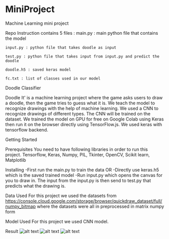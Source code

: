 # MiniProject
Machine Learning mini project

Repo Instruction
contains 5 files :
	main.py : main python file that contains the model

	input.py : python file that takes doodle as input

	test.py : python file that takes input from input.py and predict the doodle

	doodle.h5 : saved keras model

	fc.txt : list of classes used in our model


Doodle Classifier

Doodle It' is a machine learning project where the game asks users to draw a doodle, then the
game tries to guess what it is. We teach the model to recognize drawings with the help of machine
learning. We used a CNN to recognize drawings of different types. The CNN will be trained on the
dataset. We trained the model on GPU for free on Google Colab using Keras then run it on the
browser directly using TensorFlow.js. We used keras with tensorflow backend.

Getting Started

Prerequisites
You need to have following libraries in order to run this project.
Tensorflow, Keras, Numpy, PIL, Tkinter, OpenCV, Scikit learn, Matplotlib

Installing 
-First run the main.py to train the data
	OR
-Directly use keras.h5 which is the saved trained model
-Run input.py which opens the canvas for you to draw in. The input from the input.py is then send to test.py that predicts what the drawing is.

Data Used
For this project we used the datasets from
https://console.cloud.google.com/storage/browser/quickdraw_dataset/full/numpy_bitmap
where the datasets were all in preprocessed in matrix numpy form

Model Used
For this project we used CNN model.

Result
![alt text](https://github.com/ElinaBaral/MiniProject/edit/master/img1.png)
![alt text](https://github.com/ElinaBaral/MiniProject/edit/master/img2.png)
![alt text](https://github.com/ElinaBaral/MiniProject/edit/master/img3.png)

